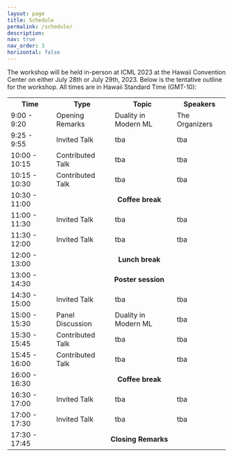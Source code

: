 ```yaml
---
layout: page
title: Schedule
permalink: /schedule/
description: 
nav: true
nav_order: 3
horizontal: false
---
```


The workshop will be held in-person at ICML 2023 at the Hawaii
Convention Center on either July 28th or July 29th, 2023. Below is the
tentative outline for the workshop. All times are in Hawaii Standard Time (GMT-10):
<table id="conference-table">
  <tr>
    <th>Time</th>
    <th>Type</th>
    <th>Topic</th>
    <th>Speakers</th>
  </tr>
  <tr>
  <td>9:00 - 9:20</td>
  <td>Opening Remarks</td>
  <td>Duality in Modern ML</td>
  <td>The Organizers</td> 
  </tr>
  <tr>
    <td>9:25 - 9:55</td>
    <td>Invited Talk</td>
	<td>tba</td>
	<td>tba</td>
  </tr>
  <tr>
    <td>10:00 - 10:15</td>
    <td>Contributed Talk</td>
	<td>tba</td>
	<td>tba</td>
  </tr>
  <tr>
    <td>10:15 - 10:30</td>
    <td>Contributed Talk</td>
	<td>tba</td>
	<td>tba</td>
  </tr>
  <tr>
    <td>10:30 - 11:00</td>
    <td colspan="3" style="text-align: center"> <b>Coffee break</b></td>
  </tr>
  <tr>
    <td>11:00 - 11:30</td>
    <td>Invited Talk</td>
	<td>tba</td>
	<td>tba</td>
  </tr>
  <tr>
    <td>11:30 - 12:00</td>
    <td>Invited Talk</td>
	<td>tba</td>
	<td>tba</td>
  </tr>
  <tr>
    <td>12:00 - 13:00</td>
    <td colspan="3" style="text-align: center"> <b>Lunch break</b></td>
  </tr>
  <tr>
    <td>13:00 - 14:30</td>
    <td colspan="3" style="text-align: center"> <b>Poster session</b></td>
  </tr>
  <tr>
    <td>14:30 - 15:00</td>
    <td>Invited Talk</td>
	<td>tba</td>
	<td>tba</td>
  </tr>
  <tr>
    <td>15:00 - 15:30</td>
	<td>Panel Discussion</td>
	<td>Duality in Modern ML</td>
	<td>tba</td>
  </tr>
  <tr>
    <td>15:30 - 15:45</td>
    <td>Contributed Talk</td>
	<td>tba</td>
	<td>tba</td>
  </tr>
  <tr>
    <td>15:45 - 16:00</td>
    <td>Contributed Talk</td>
	<td>tba</td>
	<td>tba</td>
  </tr>
  <tr>
    <td>16:00 - 16:30</td>
    <td colspan="3" style="text-align: center"> <b>Coffee break</b></td>
  </tr>

  <tr>
    <td>16:30 - 17:00</td>
    <td>Invited Talk</td>
	<td>tba</td>
	<td>tba</td>
  </tr>
  <tr>
    <td>17:00 - 17:30</td>
    <td>Invited Talk</td>
	<td>tba</td>
	<td>tba</td>
  </tr>
  <tr>
  <td>17:30 - 17:45</td>
  <td colspan="3" style="text-align: center"> <b>Closing Remarks</b></td>
  </tr>

</table>


